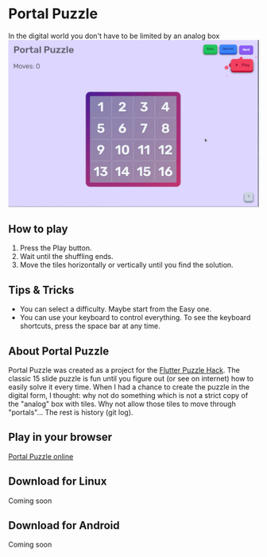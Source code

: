 # Portal Puzzle

In the digital world you don\'t have to be limited by an analog box
<img src="assets/readme/game-play.gif">

## How to play

1. Press the Play button.
2. Wait until the shuffling ends.
3. Move the tiles horizontally or vertically until you find the solution.

## Tips & Tricks

- You can select a difficulty. Maybe start from the Easy one.
- You can use your keyboard to control everything. To see the keyboard shortcuts, press the space
  bar at any time.

## About Portal Puzzle

Portal Puzzle was created as a project for the [Flutter Puzzle Hack](https://flutterhack.devpost.com/). The classic 15 slide puzzle is
fun until you figure out (or see on internet) how to easily solve it every time.
When I had a chance to create the puzzle in the digital form, I thought: why not do something which is not a strict copy of the "analog" box with tiles.
Why not allow those tiles to move through "portals"... The rest is history (git log).

## Play in your browser

[Portal Puzzle online](https://mivoligo.github.io/puzzle/)

## Download for Linux 

Coming soon


## Download for Android

Coming soon